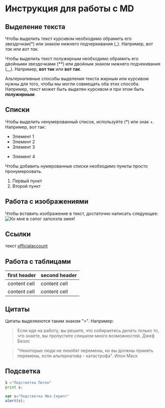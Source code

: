 # Инструкция для работы с MD

## Выделение текста

Чтобы выделить текст курсивом необходимо обрамить его звездочкаи(*) или знаком нижнего подчеркивания (_). Например, *вот так* или _вот так_.

Чтобы выделить текст полужирным необходимо обрамить его двойными звездочками (**) или двойным знаком нижнего подчекивания (__).
 Например, **вот так** или __вот так__.

 Альтернативные способы выделения текста жирным или курсивом нужны для того, чтобы мы могли совмещать оба этих способа. Например, текст может быть выделен курсивом и при этом быть
_**полужирным**_.

## Списки
Чтобы выделить ненумерованный список, используйте (*) или знак +. Например, вот так:
* Элемент 1
* Элемент 2
* Элемент 3
+ Элемент 4


Чтобы добавить нумерованные списки необходимо пункты просто пронумероовать.
1. Первый пункт
2. Второй пункт

## Работа с изображениями
Чтобы вставить изображение в текст, достаточно написать следующее:
![Ко мне в сапог заползла змея!](images.jfif)

## Ссылки
текст 
[officialaccount](http.World10000.com "Пройдите по ссылке")

## Работа с таблицами
| first header | second header |
| --- | --- |
| content cell | content cell  |
| content cell | content cell  |


## Цитаты
Цитаты выделяеются таким знаком ">". Например:
>Если идя на работу, вы решите, что собираетесь делать только то, что знаете, вы пропустите слишком много возможностей. 
> Джеф Безос

>"Некоторые люди не лююбят перемены, но вы должны принять перемены, если альтернатива - катастрофа". 
> Илон Маск

## Подсветка
```Python
S ="Подстветка Питон"
print s; 
```
```javascript
var s="Подстветка Ява Скрипт"
alert(s);
```
